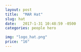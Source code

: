 ```yaml
---
layout: post
title:  "MAR Hat"
slug: hat
date:   2017-1-31 10:48:59 -0500
categories: people hero 

img: "logo_hat.png"
price: "16"
---
```


